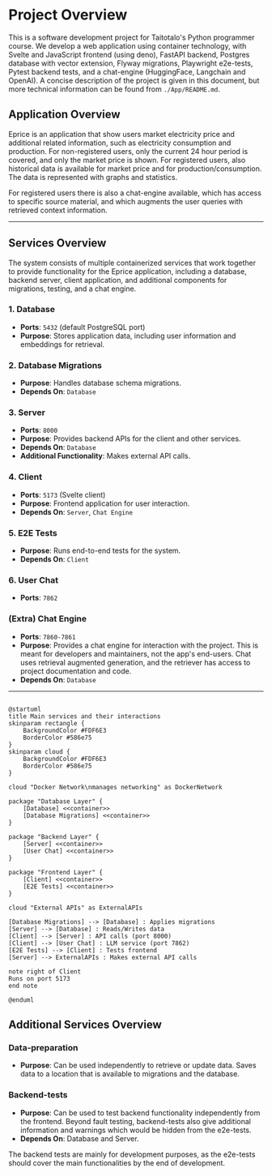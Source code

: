 # Project Overview

This is a software development project for Taitotalo's Python programmer course. We develop a web application using container technology, with Svelte and JavaScript frontend (using deno), FastAPI backend, Postgres database with vector extension, Flyway migrations, Playwright e2e-tests, Pytest backend tests, and a chat-engine (HuggingFace, Langchain and OpenAI). A concise description of the project is given in this document, but more technical information can be found from `./App/README.md`.


## Application Overview

Eprice is an application that show users market electricity price and additional related information, such as electricity consumption and production. For non-registered users, only the current 24 hour period is covered, and only the market price is shown. For registered users, also historical data is available for market price and for production/consumption. The data is represented with graphs and statistics.

For registered users there is also a chat-engine available, which has access to specific source material, and which augments the user queries with retrieved context information. 

---

## Services Overview

The system consists of multiple containerized services that work together to provide functionality for the Eprice application, including a database, backend server, client application, and additional components for migrations, testing, and a chat engine.

### 1. Database
- **Ports**: `5432` (default PostgreSQL port)
- **Purpose**: Stores application data, including user information and embeddings for retrieval.

### 2. Database Migrations
- **Purpose**: Handles database schema migrations.
- **Depends On**: `Database`

### 3. Server
- **Ports**: `8000`
- **Purpose**: Provides backend APIs for the client and other services.
- **Depends On**: `Database`
- **Additional Functionality**: Makes external API calls.

### 4. Client
- **Ports**: `5173` (Svelte client)
- **Purpose**: Frontend application for user interaction.
- **Depends On**: `Server`, `Chat Engine`

### 5. E2E Tests
- **Purpose**: Runs end-to-end tests for the system.
- **Depends On**: `Client`

### 6. User Chat
- **Ports**: `7862`

### (Extra) Chat Engine
- **Ports**: `7860-7861`
- **Purpose**: Provides a chat engine for interaction with the project. This is meant for developers and maintainers, not the app's end-users. Chat uses retrieval augmented generation, and the retriever has access to project documentation and code.
- **Depends On**: `Database`

---


```plantuml

@startuml
title Main services and their interactions
skinparam rectangle {
    BackgroundColor #FDF6E3
    BorderColor #586e75
}
skinparam cloud {
    BackgroundColor #FDF6E3
    BorderColor #586e75
}

cloud "Docker Network\nmanages networking" as DockerNetwork

package "Database Layer" {
    [Database] <<container>> 
    [Database Migrations] <<container>> 
}

package "Backend Layer" {
    [Server] <<container>> 
    [User Chat] <<container>> 
}

package "Frontend Layer" {
    [Client] <<container>> 
    [E2E Tests] <<container>> 
}

cloud "External APIs" as ExternalAPIs

[Database Migrations] --> [Database] : Applies migrations
[Server] --> [Database] : Reads/Writes data
[Client] --> [Server] : API calls (port 8000)
[Client] --> [User Chat] : LLM service (port 7862)
[E2E Tests] --> [Client] : Tests frontend
[Server] --> ExternalAPIs : Makes external API calls

note right of Client
Runs on port 5173
end note

@enduml
```

## Additional Services Overview

### Data-preparation

- **Purpose**: Can be used independently to retrieve or update data. Saves data to a location that is available to migrations and the database.

### Backend-tests

- **Purpose**: Can be used to test backend functionality independently from the frontend. Beyond fault testing, backend-tests also give additional information and warnings which would be hidden from the e2e-tests.
- **Depends On**: Database and Server.

The backend tests are mainly for development purposes, as the e2e-tests should cover the main functionalities by the end of development.
